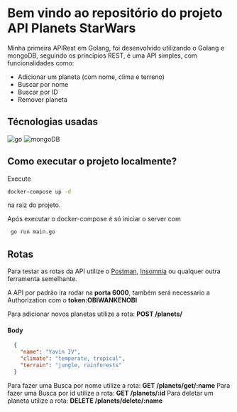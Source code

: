 # Bem vindo ao repositório do projeto API Planets StarWars

Minha primeira APIRest em Golang, foi desenvolvido utilizando o Golang e mongoDB, seguindo os princípios REST, é uma API simples, com funcionalidades como:
- Adicionar um planeta (com nome, clima e terreno)
- Buscar por nome
- Buscar por ID
- Remover planeta

## Técnologias usadas

<section>
  <img src="https://img.shields.io/badge/Go-00ADD8?style=for-the-badge&logo=go&logoColor=white" alt="go">
  <img src="https://img.shields.io/badge/MongoDB-4EA94B?style=for-the-badge&logo=mongodb&logoColor=white" alt="mongoDB">
</section>

## Como executar o projeto localmente?

Execute
```bash
docker-compose up -d
```
na raiz do projeto.

Após executar o docker-compose é só iniciar o server com
```bash
 go run main.go
```

## Rotas

Para testar as rotas da API utilize o [Postman](https://www.postman.com/), [Insomnia](https://insomnia.rest/) ou qualquer outra ferramenta semelhante.

A API por padrão ira rodar na **porta 6000**, também será necessario a Authorization com o **token:OBIWANKENOBI**

Para adicionar novos planetas utilize a rota: **POST   /planets/**

#### Body

```json
  {
    "name": "Yavin IV",
    "climate": "temperate, tropical",
    "terrain": "jungle, rainforests"
  }
```

Para fazer uma Busca por nome utilize a rota: **GET /planets/get/:name**
Para fazer uma Busca por id utilize a rota: **GET /planets/:id**
Para deletar um planeta utilize a rota: **DELETE /planets/delete/:name**

